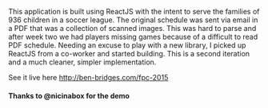 This application is built using ReactJS with the intent to serve the families of 936 children in a soccer league. The original schedule was sent via email in a PDF that was a collection of scanned images. This was hard to parse and after week two we had players missing games because of a difficult to read PDF schedule. Needing an excuse to play with a new library, I picked up ReactJS from a co-worker and started building. This is a second iteration and a much cleaner, simpler implementation.

See it live here http://ben-bridges.com/fpc-2015

#### Thanks to @nicinabox for the demo
